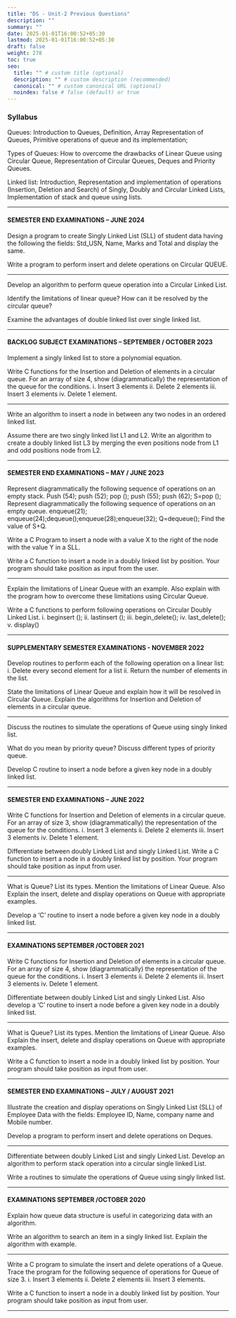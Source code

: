 ```yaml
---
title: "DS - Unit-2 Previous Questions"
description: ""
summary: ""
date: 2025-01-01T16:00:52+05:30
lastmod: 2025-01-01T16:00:52+05:30
draft: false
weight: 278
toc: true
seo:
  title: "" # custom title (optional)
  description: "" # custom description (recommended)
  canonical: "" # custom canonical URL (optional)
  noindex: false # false (default) or true
---
```


### Syllabus

Queues: Introduction to Queues, Definition, Array Representation of Queues, Primitive operations of queue and its implementation; 

Types of Queues: How to overcome the drawbacks of Linear Queue using Circular Queue, Representation of Circular Queues, Deques and Priority Queues.

Linked list: Introduction, Representation and implementation of operations (Insertion, Deletion and Search) of Singly, Doubly and Circular Linked Lists, Implementation of stack and queue using lists.

___

#### SEMESTER END EXAMINATIONS – JUNE 2024


Design a program to create Singly Linked List (SLL) of student data having the following the fields: Std_USN, Name, Marks and Total and display the same.

Write a program to perform insert and delete operations on Circular QUEUE.

___

Develop an algorithm to perform queue operation into a Circular Linked List.

Identify the limitations of linear queue? How can it be resolved by the circular queue?

Examine the advantages of double linked list over single linked list.

___

#### BACKLOG SUBJECT EXAMINATIONS – SEPTEMBER / OCTOBER 2023


Implement a singly linked list to store a polynomial equation.

Write C functions for the Insertion and Deletion of elements in a circular queue. For an array of size 4, show (diagrammatically) the representation of the queue for the conditions.
i. Insert 3 elements
ii. Delete 2 elements
iii. Insert 3 elements
iv. Delete 1 element.

___

Write an algorithm to insert a node in between any two nodes in an ordered linked list.

Assume there are two singly linked list L1 and L2. Write an algorithm to create a doubly linked list L3 by merging the even positions node from L1 and odd positions node from L2.

____
#### SEMESTER END EXAMINATIONS – MAY / JUNE 2023

Represent diagrammatically the following sequence of operations on an empty stack.
Push (54); push (52); pop (); push (55); push (62); S=pop ();
Represent diagrammatically the following sequence of operations on an empty queue.
enqueue(21); enqueue(24);dequeue();enqueue(28);enqueue(32);
Q=dequeue();
Find the value of S+Q.

Write a C Program to insert a node with a value X to the right of the node with the value Y in a SLL.

Write a C function to insert a node in a doubly linked list by position. Your program should take position as input from the user.

_____

Explain the limitations of Linear Queue with an example. Also explain with the program how to overcome these limitations using Circular Queue.

Write a C functions to perform following operations on Circular Doubly Linked List.
i. beginsert ();
ii. lastinsert ();
iii. begin_delete();
iv. last_delete();
v. display()


____

#### SUPPLEMENTARY SEMESTER EXAMINATIONS - NOVEMBER 2022

Develop routines to perform each of the following operation on a linear list:
i. Delete every second element for a list
ii. Return the number of elements in the list.

State the limitations of Linear Queue and explain how it will be
resolved in Circular Queue. Explain the algorithms for Insertion and Deletion of elements in a circular queue.

___

Discuss the routines to simulate the operations of Queue using singly linked list.

What do you mean by priority queue? Discuss different types of priority queue.

Develop C routine to insert a node before a given key node in a doubly linked list.

____

#### SEMESTER END EXAMINATIONS – JUNE 2022

Write C functions for Insertion and Deletion of elements in a circular queue. For an array of size 3, show (diagrammatically) the representation of the queue for the conditions.
i. Insert 3 elements
ii. Delete 2 elements
iii. Insert 3 elements
iv. Delete 1 element.

Differentiate between doubly Linked List and singly Linked List. Write a C function to insert a node in a doubly linked list by position. Your program should take position as input from user.

___

What is Queue? List its types. Mention the limitations of Linear Queue. Also Explain the insert, delete and display operations on Queue with appropriate examples.

Develop a ‘C’ routine to insert a node before a given key node in a doubly linked list.

___

#### EXAMINATIONS SEPTEMBER /OCTOBER 2021


Write C functions for Insertion and Deletion of elements in a circular queue. For an array of size 4, show (diagrammatically) the representation of the queue for the conditions.
i. Insert 3 elements
ii. Delete 2 elements
iii. Insert 3 elements
iv. Delete 1 element.

Differentiate between doubly Linked List and singly Linked List. Also develop a ‘C’ routine to insert a node before a given key node in a doubly linked list.

_____

What is Queue? List its types. Mention the limitations of Linear Queue. Also Explain the insert, delete and display operations on Queue with appropriate examples.

Write a C function to insert a node in a doubly linked list by position. Your program should take position as input from user.

____

#### SEMESTER END EXAMINATIONS – JULY / AUGUST 2021

Illustrate the creation and display operations on Singly Linked List (SLL) of Employee Data with the fields: Employee ID, Name, company name and Mobile number.

Develop a program to perform insert and delete operations on
Deques.

___

Differentiate between doubly Linked List and singly Linked List. Develop an algorithm to perform stack operation into a circular single linked List.

Write a routines to simulate the operations of Queue using singly linked list.

____

#### EXAMINATIONS SEPTEMBER /OCTOBER 2020

Explain how queue data structure is useful in categorizing data with an algorithm.

Write an algorithm to search an item in a singly linked list. Explain the algorithm with example.

___

Write a C program to simulate the insert and delete operations of a Queue. Trace the program for the following sequence of operations for Queue of
size 3.
i. Insert 3 elements ii. Delete 2 elements iii. Insert 3 elements.

Write a C function to insert a node in a doubly linked list by position. Your program should take position as input from user.


___


